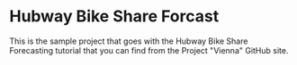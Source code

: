 # Hubway Bike Share Forcast

This is the sample project that goes with the Hubway Bike Share Forecasting tutorial that you can find from the Project "Vienna" GitHub site.
